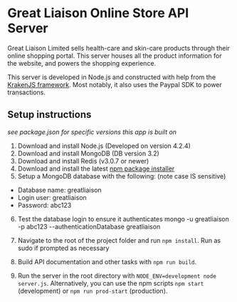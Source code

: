 # Great Liaison Online Store API Server

Great Liaison Limited sells health-care and skin-care products through their online shopping portal. This server houses all the product information for the website, and powers the shopping experience.

This server is developed in Node.js and constructed with help from the [KrakenJS framework](https://github.com/krakenjs/kraken-js). Most notably, it also uses the Paypal SDK to power transactions.

## Setup instructions
<em>see package.json for specific versions this app is built on</em>

1. Download and install Node.js (Developed on version 4.2.4)
2. Download and install MongoDB (DB version 3.2)
3. Download and install Redis (v3.0.7 or newer)
4. Download and install the latest [npm package installer](https://www.npmjs.com)
5. Setup a MongoDB database with the following: (note case IS sensitive)

* Database name: greatliaison
* Login user: greatliaison
* Password: abc123

6. Test the database login to ensure it authenticates
    mongo -u greatliaison -p abc123 --authenticationDatabase greatliaison

7. Navigate to the root of the project folder and run `npm install`. Run as sudo if prompted as necessary
8. Build API documentation and other tasks with `npm run build`.
9. Run the server in the root directory with `NODE_ENV=development node server.js`. Alternatively, you can use the npm scripts `npm start` (development) or `npm run prod-start` (production).
